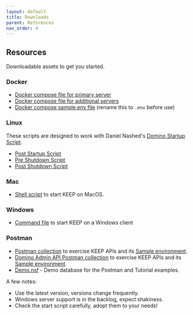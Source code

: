 ```yaml
---
layout: default
title: Downloads
parent: References
nav_order: 4
---
```


## Resources

Downloadable assets to get you started.

### Docker

- [Docker compose file for primary server](../../assets/downloads/docker-compose-primary.yml)
- [Docker compose file for additional servers](../../assets/downloads/docker-compose-secondary.yml)
- [Docker compose sample.env file](../../assets/downloads/sample.env) (rename this to `.env` before use)

### Linux

These scripts are designed to work
with Daniel Nashed's [Domino Startup Script](https://www.nashcom.de/nshweb/pages/startscript.htm).

- [Post Startup Script](../../assets/downloads/post_startup_script)
- [Pre Shutdown Script](../../assets/downloads/pre_shutdown_script)
- [Post Shutdown Script](../../assets/downloads/post_shutdown_script)

### Mac

- [Shell script](../../assets/downloads/startkeepmac.sh) to start KEEP on MacOS.

### Windows

- [Command file](../../assets/downloads/windows_run_keep.cmd) to start KEEP on a Windows client

### Postman

- [Postman collection](../../assets/downloads/KeepTest.postman_collection.json) to exercise KEEP APIs and its [Sample environment](../../assets/downloads/KeepTest.postman_environment.json).
- [Domino Admin API Postman collection](../../assets/downloads/KeepAdminTest.postman_collection.json) to exercise KEEP APIs and its [Sample environment](../../assets/downloads/KeepAdminTest.postman_environment.json).
- [Demo.nsf](../../assets/downloads/Demo.nsf) - Demo database for the Postman and Tutorial examples.

A few notes:

- Use the latest version, versions change frequently.
- Windows server support is in the backlog, expect shakiness.
- Check the start script carefully, adopt them to your needs!
